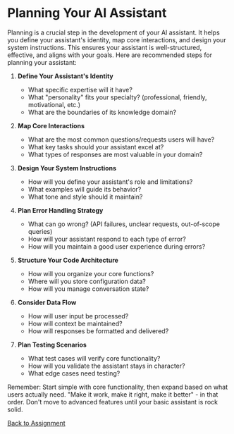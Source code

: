 # Planning Your AI Assistant

Planning is a crucial step in the development of your AI assistant. It helps you define your assistant's identity, map core interactions, and design your system instructions. This ensures your assistant is well-structured, effective, and aligns with your goals. Here are recommended steps for planning your assistant:

1. **Define Your Assistant's Identity**
   - What specific expertise will it have?
   - What "personality" fits your specialty? (professional, friendly, motivational, etc.)
   - What are the boundaries of its knowledge domain?

2. **Map Core Interactions**
   - What are the most common questions/requests users will have?
   - What key tasks should your assistant excel at?
   - What types of responses are most valuable in your domain?

3. **Design Your System Instructions**
   - How will you define your assistant's role and limitations?
   - What examples will guide its behavior?
   - What tone and style should it maintain?

4. **Plan Error Handling Strategy**
   - What can go wrong? (API failures, unclear requests, out-of-scope queries)
   - How will your assistant respond to each type of error?
   - How will you maintain a good user experience during errors?

5. **Structure Your Code Architecture**
   - How will you organize your core functions?
   - Where will you store configuration data?
   - How will you manage conversation state?

6. **Consider Data Flow**
   - How will user input be processed?
   - How will context be maintained?
   - How will responses be formatted and delivered?

7. **Plan Testing Scenarios**
   - What test cases will verify core functionality?
   - How will you validate the assistant stays in character?
   - What edge cases need testing?

Remember: Start simple with core functionality, then expand based on what users actually need. "Make it work, make it right, make it better" - in that order. Don't move to advanced features until your basic assistant is rock solid.

[Back to Assignment](./readme.md)
